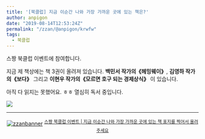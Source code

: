 ```yaml
---
title: '[북클럽] 지금 이순간 나와 가장 가까운 곳에 있는 책은?'
author: anpigon
date: "2019-08-14T12:53:24Z"
permalink: "/zzan/@anpigon/krwfw"
tags:
  - 북클럽
---
```


스짱 북클럽 이벤트에 참여합니다. 

지금 제 책상에는 책 3권이 올려져 있습니다. **백민서 작가의《헤밍웨이》**, **김영하 작가의《보다》** 그리고 **이현우 작가의《모르면 호구 되는 경제상식》** 이 있습니다. 

아직 다 읽지는 못했어요. ㅎㅎ 열심히 독서 중입니다.

![](https://cdn.steemitimages.com/DQmSQyjZo5MK5aGxvp4Ku9MY2XZ3rPnicp5vCLLiht7MGbw/KakaoTalk_Photo_2019-08-14-21-39-56.jpeg)

***

<center><a href="https://www.steemzzang.com"><img src="https://cdn.steemitimages.com/DQmNRsTCCtzVe8AiEsCEYm35cTAzqeMMLuPCBRuJTiRJqeo/zzanbanner.jpg" alt="zzanbanner" style="margin:0"/></a> 
<sup><a href="https://www.steemzzang.com/zzan/@book.club/puzmt-or">스짱 북클럽 이벤트 | 지금 이순간 나와 가장 가까운 곳에 있는 책 표지를 찍어서 올려주세요</a></sup></center>
